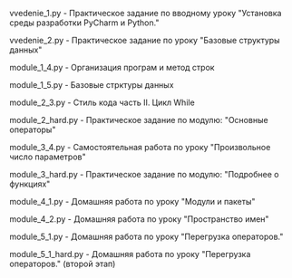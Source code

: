 vvedenie_1.py     - Практическое задание по вводному уроку "Установка среды разработки PyCharm и Python."

vvedenie_2.py     - Практическое задание по уроку "Базовые структуры данных"

module_1_4.py     - Организация програм и метод строк

module_1_5.py     - Базовые стрктуры данных

module_2_3.py     - Стиль кода часть II. Цикл While

module_2_hard.py  - Практическое задание по модулю: "Основные операторы"

module_3_4.py - Самостоятельная работа по уроку "Произвольное число параметров"

module_3_hard.py - Практическое задание по модулю: "Подробнее о функциях"

module_4_1.py - Домашняя работа по уроку "Модули и пакеты"

module_4_2.py - Домашняя работа по уроку "Пространство имен"

module_5_1.py - Домашняя работа по уроку "Перегрузка операторов."

module_5_1_hard.py - Домашняя работа по уроку "Перегрузка операторов." (второй этап)